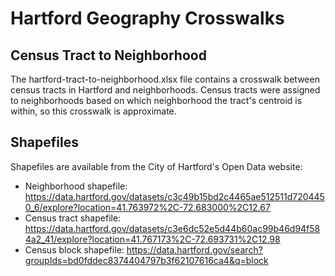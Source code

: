 # Hartford Geography Crosswalks

## Census Tract to Neighborhood

The hartford-tract-to-neighborhood.xlsx file contains a crosswalk between census tracts in Hartford and neighborhoods. Census tracts were assigned to neighborhoods based on which neighborhood the tract's centroid is within, so this crosswalk is approximate. 


## Shapefiles

Shapefiles are available from the City of Hartford's Open Data website:
- Neighborhood shapefile: https://data.hartford.gov/datasets/c3c49b15bd2c4465ae512511d7204450_6/explore?location=41.763972%2C-72.683000%2C12.67
- Census tract shapefile: https://data.hartford.gov/datasets/c3e6dc52e5d44b60ac99b46d94f584a2_41/explore?location=41.767173%2C-72.693731%2C12.98
- Census block shapefile: https://data.hartford.gov/search?groupIds=bd0fddec8374404797b3f62107616ca4&q=block

